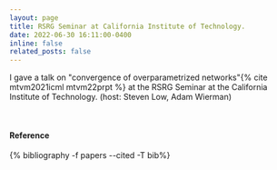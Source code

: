 ```yaml
---
layout: page
title: RSRG Seminar at California Institute of Technology.
date: 2022-06-30 16:11:00-0400
inline: false
related_posts: false
---
```


<!-- _news/Jun22.md -->
<div class="publications">

I gave a talk on "convergence of overparametrized networks"{% cite mtvm2021icml mtvm22prpt %} at the RSRG Seminar at the California Institute of Technology. (host: Steven Low, Adam Wierman)

 <br>
  <h4>Reference</h4>
  {% bibliography -f papers --cited -T bib%}
  
</div>

